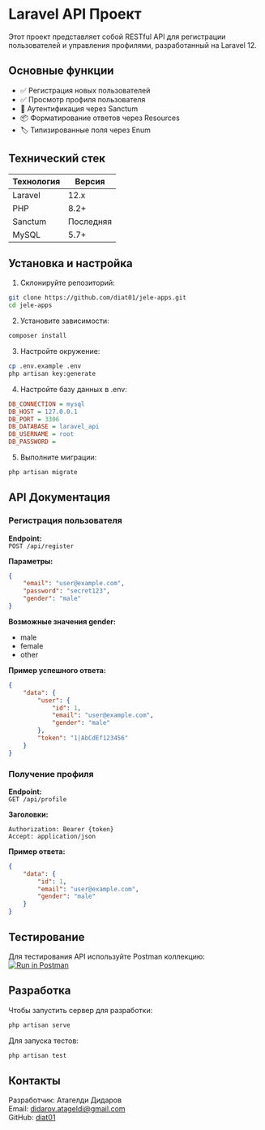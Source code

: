 # Laravel API Проект

Этот проект представляет собой RESTful API для регистрации пользователей и управления профилями, разработанный на
Laravel 12.

## Основные функции

- ✅ Регистрация новых пользователей
- ✅ Просмотр профиля пользователя
- 🔐 Аутентификация через Sanctum
- 📦 Форматирование ответов через Resources
- 🏷 Типизированные поля через Enum

## Технический стек

| Технология | Версия    |
|------------|-----------|
| Laravel    | 12.x      |
| PHP        | 8.2+      |
| Sanctum    | Последняя |
| MySQL      | 5.7+      |

## Установка и настройка

1. Склонируйте репозиторий:

```bash
git clone https://github.com/diat01/jele-apps.git
cd jele-apps
```

2. Установите зависимости:

```bash
composer install
```

3. Настройте окружение:

```bash
cp .env.example .env
php artisan key:generate
```

4. Настройте базу данных в .env:

```ini
DB_CONNECTION = mysql
DB_HOST = 127.0.0.1
DB_PORT = 3306
DB_DATABASE = laravel_api
DB_USERNAME = root
DB_PASSWORD =
```

5. Выполните миграции:

```bash
php artisan migrate
```

## API Документация

### Регистрация пользователя

**Endpoint:**  
`POST /api/register`

**Параметры:**

```json
{
    "email": "user@example.com",
    "password": "secret123",
    "gender": "male"
}
```

**Возможные значения gender:**

- male
- female
- other

**Пример успешного ответа:**

```json
{
    "data": {
        "user": {
            "id": 1,
            "email": "user@example.com",
            "gender": "male"
        },
        "token": "1|AbCdEf123456"
    }
}
```

### Получение профиля

**Endpoint:**  
`GET /api/profile`

**Заголовки:**

```
Authorization: Bearer {token}
Accept: application/json
```

**Пример ответа:**

```json
{
    "data": {
        "id": 1,
        "email": "user@example.com",
        "gender": "male"
    }
}
```

## Тестирование

Для тестирования API используйте Postman коллекцию:  
[![Run in Postman](https://run.pstmn.io/button.svg)](https://app.getpostman.com/run-collection/37f88adedda0c3d1b3cd0bc76e37545e3d11a098a60521224d6698108125a971?action=collection%2Ffork&target-code=fa0bc17ad3a11c1d9aee0a0166808aa2)

## Разработка

Чтобы запустить сервер для разработки:

```bash
php artisan serve
```

Для запуска тестов:

```bash
php artisan test
```

## Контакты

Разработчик: Атагелди Дидаров  
Email: didarov.atageldi@gmail.com  
GitHub: [diat01](https://github.com/diat01)
